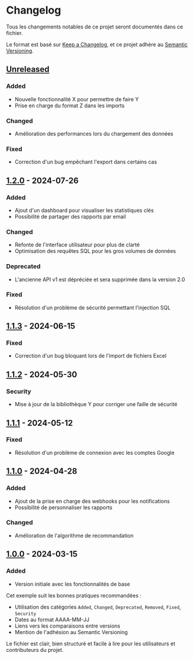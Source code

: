 # Changelog
Tous les changements notables de ce projet seront documentés dans ce fichier.

Le format est basé sur [Keep a Changelog](https://keepachangelog.com/en/1.0.0/),
et ce projet adhère au [Semantic Versioning](https://semver.org/spec/v2.0.0.html).

## [Unreleased]
### Added
- Nouvelle fonctionnalité X pour permettre de faire Y
- Prise en charge du format Z dans les imports

### Changed 
- Amélioration des performances lors du chargement des données

### Fixed
- Correction d'un bug empêchant l'export dans certains cas

## [1.2.0] - 2024-07-26
### Added
- Ajout d'un dashboard pour visualiser les statistiques clés
- Possibilité de partager des rapports par email

### Changed
- Refonte de l'interface utilisateur pour plus de clarté
- Optimisation des requêtes SQL pour les gros volumes de données

### Deprecated
- L'ancienne API v1 est dépréciée et sera supprimée dans la version 2.0

### Fixed 
- Résolution d'un problème de sécurité permettant l'injection SQL

## [1.1.3] - 2024-06-15 
### Fixed
- Correction d'un bug bloquant lors de l'import de fichiers Excel

## [1.1.2] - 2024-05-30
### Security
- Mise à jour de la bibliothèque Y pour corriger une faille de sécurité

## [1.1.1] - 2024-05-12
### Fixed
- Résolution d'un problème de connexion avec les comptes Google

## [1.1.0] - 2024-04-28
### Added
- Ajout de la prise en charge des webhooks pour les notifications
- Possibilité de personnaliser les rapports

### Changed
- Amélioration de l'algorithme de recommandation

## [1.0.0] - 2024-03-15
### Added
- Version initiale avec les fonctionnalités de base

[Unreleased]: https://example.com/compare/v1.2.0...HEAD
[1.2.0]: https://example.com/compare/v1.1.3...v1.2.0
[1.1.3]: https://example.com/compare/v1.1.2...v1.1.3
[1.1.2]: https://example.com/compare/v1.1.1...v1.1.2
[1.1.1]: https://example.com/compare/v1.1.0...v1.1.1
[1.1.0]: https://example.com/compare/v1.0.0...v1.1.0
[1.0.0]: https://example.com/releases/tag/v1.0.0

Cet exemple suit les bonnes pratiques recommandées :

- Utilisation des catégories `Added`, `Changed`, `Deprecated`, `Removed`, `Fixed`, `Security`
- Dates au format AAAA-MM-JJ
- Liens vers les comparaisons entre versions
- Mention de l'adhésion au Semantic Versioning

Le fichier est clair, bien structuré et facile à lire pour les utilisateurs et contributeurs du projet.
